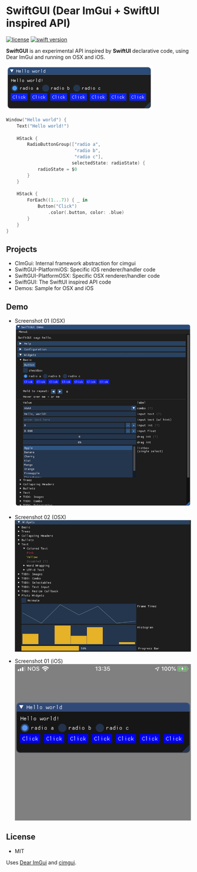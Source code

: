 # SwiftGUI (Dear ImGui + SwiftUI inspired API)

[![license](https://img.shields.io/badge/license-MIT-brightgreen.svg)](LICENSE)
[![swift version](https://img.shields.io/badge/swift-5.0+-brightgreen.svg)](https://swift.org/download)


<b>SwiftGUI</b> is an experimental API inspired by <b>SwiftUI</b> declarative code, using Dear ImGui and running on OSX and iOS.


![Hello world](Docs/hellow_world.png)

```swift
Window("Hello world") {
    Text("Hello world!")
    
    HStack {
        RadioButtonGroup(["radio a", 
                          "radio b", 
                          "radio c"],
                         selectedState: radioState) {
            radioState = $0
        }
    }
    
    HStack {
        ForEach((1...7)) { _ in
            Button("Click")
                .color(.button, color: .blue)
        }
    }
}
```

## Projects

* CImGui: Internal framework abstraction for cimgui
* SwiftGUI-PlatformiOS: Specific iOS renderer/handler code
* SwiftGUI-PlatformOSX: Specific OSX renderer/handler code
* SwiftGUI: The SwiftUI inspired API code
* Demos: Sample for OSX and iOS

## Demo

* Screenshot 01 (OSX)
![screenshot01](Docs/screenshot_01.png)

* Screenshot 02 (OSX)
![screenshot02](Docs/screenshot_02.png)

* Screenshot 01 (iOS)
![screenshotios](Docs/screenshot_ios.jpg)

## License

 * MIT

Uses [Dear ImGui](https://github.com/ocornut/imgui) and
[cimgui](https://github.com/cimgui/cimgui).


